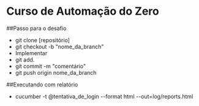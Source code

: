 # Curso de Automação do Zero

##Passo para o desafio
* git clone [repositório]
* git checkout -b "nome_da_branch"
* Implementar
* git add.
* git commit -m "comentário"
* git push origin nome_da_branch


##Executando com relatório
* cucumber -t @tentativa_de_login --format html --out=log/reports.html